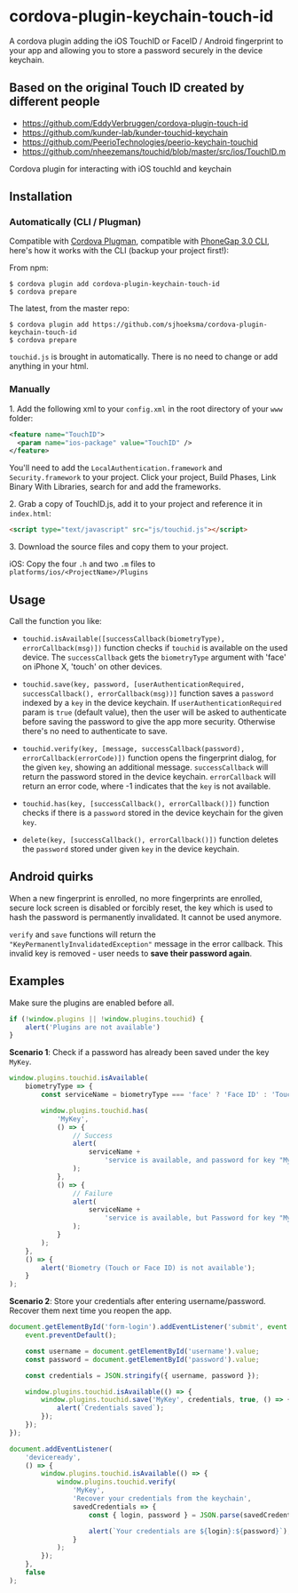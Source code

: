 # cordova-plugin-keychain-touch-id

A cordova plugin adding the iOS TouchID or FaceID / Android fingerprint to your app and allowing you to store a password securely in the device keychain.

## Based on the original Touch ID created by different people

* https://github.com/EddyVerbruggen/cordova-plugin-touch-id
* https://github.com/kunder-lab/kunder-touchid-keychain
* https://github.com/PeerioTechnologies/peerio-keychain-touchid
* https://github.com/nheezemans/touchid/blob/master/src/ios/TouchID.m

Cordova plugin for interacting with iOS touchId and keychain

## Installation

### Automatically (CLI / Plugman)

Compatible with [Cordova Plugman](https://github.com/apache/cordova-plugman), compatible with [PhoneGap 3.0 CLI](http://docs.phonegap.com/en/3.0.0/guide_cli_index.md.html#The%20Command-line%20Interface_add_features), here's how it works with the CLI (backup your project first!):

From npm:
```
$ cordova plugin add cordova-plugin-keychain-touch-id
$ cordova prepare
```

The latest, from the master repo:
```
$ cordova plugin add https://github.com/sjhoeksma/cordova-plugin-keychain-touch-id
$ cordova prepare
```

`touchid.js` is brought in automatically. There is no need to change or add anything in your html.

### Manually

1\. Add the following xml to your `config.xml` in the root directory of your `www` folder:

```xml
<feature name="TouchID">
  <param name="ios-package" value="TouchID" />
</feature>
```

You'll need to add the `LocalAuthentication.framework` and `Security.framework` to your project.
Click your project, Build Phases, Link Binary With Libraries, search for and add the frameworks.

2\. Grab a copy of TouchID.js, add it to your project and reference it in `index.html`:

```html
<script type="text/javascript" src="js/touchid.js"></script>
```

3\. Download the source files and copy them to your project.

iOS: Copy the four `.h` and two `.m` files to `platforms/ios/<ProjectName>/Plugins`

## Usage

Call the function you like:

* `touchid.isAvailable([successCallback(biometryType), errorCallback(msg)])` function checks if `touchid` is available on the used device. The `successCallback` gets the `biometryType` argument with 'face' on iPhone X, 'touch' on other devices.

* `touchid.save(key, password, [userAuthenticationRequired, successCallback(), errorCallback(msg))]` function saves a `password` indexed by a `key` in the device keychain. If `userAuthenticationRequired` param is `true` (default value), then the user will be asked to authenticate before saving the password to give the app more security. Otherwise there's no need to authenticate to save.

* `touchid.verify(key, [message, successCallback(password), errorCallback(errorCode)])` function opens the fingerprint dialog, for the given `key`, showing an additional message. `successCallback` will return the password stored in the device keychain. `errorCallback` will return an error code, where -1 indicates that the `key` is not available.

* `touchid.has(key, [successCallback(), errorCallback()])` function checks if there is a `password` stored in the device keychain for the given `key`.

* `delete(key, [successCallback(), errorCallback()])` function deletes the `password` stored under given `key` in the device keychain.

## Android quirks

When a new fingerprint is enrolled, no more fingerprints are enrolled, secure lock screen is disabled or forcibly reset,
the key which is used to hash the password is permanently invalidated. It cannot be used anymore.

`verify` and `save` functions will return the `"KeyPermanentlyInvalidatedException"` message in the error callback. This invalid key is removed - user needs to **save their password again**.

## Examples

Make sure the plugins are enabled before all.

```js
if (!window.plugins || !window.plugins.touchid) {
    alert('Plugins are not available')
}
```

**Scenario 1**: Check if a password has already been saved under the key `MyKey`.

```js
window.plugins.touchid.isAvailable(
    biometryType => {
        const serviceName = biometryType === 'face' ? 'Face ID' : 'Touch ID';

        window.plugins.touchid.has(
            'MyKey',
            () => {
                // Success
                alert(
                    serviceName +
                        'service is available, and password for key "MyKey" is registered'
                );
            },
            () => {
                // Failure
                alert(
                    serviceName +
                        'service is available, but Password for key "MyKey" is not registered'
                );
            }
        );
    },
    () => {
        alert('Biometry (Touch or Face ID) is not available');
    }
);
```

**Scenario 2**: Store your credentials after entering username/password. Recover them next time you reopen the app.

``` js
document.getElementById('form-login').addEventListener('submit', event => {
    event.preventDefault();

    const username = document.getElementById('username').value;
    const password = document.getElementById('password').value;

    const credentials = JSON.stringify({ username, password });

    window.plugins.touchid.isAvailable(() => {
        window.plugins.touchid.save('MyKey', credentials, true, () => {
            alert(`Credentials saved`);
        });
    });
});

document.addEventListener(
    'deviceready',
    () => {
        window.plugins.touchid.isAvailable(() => {
            window.plugins.touchid.verify(
                'MyKey',
                'Recover your credentials from the keychain',
                savedCredentials => {
                    const { login, password } = JSON.parse(savedCredentials);

                    alert(`Your credentials are ${login}:${password}`);
                }
            );
        });
    },
    false
);
```
